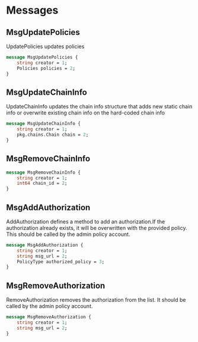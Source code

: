# Messages

## MsgUpdatePolicies

UpdatePolicies updates policies

```proto
message MsgUpdatePolicies {
	string creator = 1;
	Policies policies = 2;
}
```

## MsgUpdateChainInfo

UpdateChainInfo updates the chain info structure that adds new static chain info or overwrite existing chain info
on the hard-coded chain info

```proto
message MsgUpdateChainInfo {
	string creator = 1;
	pkg.chains.Chain chain = 2;
}
```

## MsgRemoveChainInfo

```proto
message MsgRemoveChainInfo {
	string creator = 1;
	int64 chain_id = 2;
}
```

## MsgAddAuthorization

AddAuthorization defines a method to add an authorization.If the authorization already exists, it will be overwritten with the provided policy.
This should be called by the admin policy account.

```proto
message MsgAddAuthorization {
	string creator = 1;
	string msg_url = 2;
	PolicyType authorized_policy = 3;
}
```

## MsgRemoveAuthorization

RemoveAuthorization removes the authorization from the list. It should be called by the admin policy account.

```proto
message MsgRemoveAuthorization {
	string creator = 1;
	string msg_url = 2;
}
```

